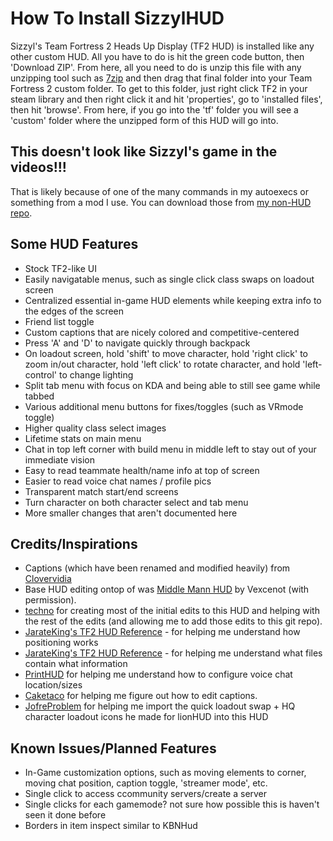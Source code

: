 # How To Install SizzylHUD

Sizzyl's Team Fortress 2 Heads Up Display (TF2 HUD) is installed like any other custom HUD. All you have to do is hit the green code button, then 'Download ZIP'. From here, all you need to do is unzip this file with any unzipping tool such as [7zip](https://www.7-zip.org/) and then drag that final folder into your Team Fortress 2 custom folder. To get to this folder, just right click TF2 in your steam library and then right click it and hit 'properties', go to 'installed files', then hit 'browse'. From here, if you go into the 'tf' folder you will see a 'custom' folder where the unzipped form of this HUD will go into.

## This doesn't look like Sizzyl's game in the videos!!!

That is likely because of one of the many commands in my autoexecs or something from a mod I use. You can download those from [my non-HUD repo](https://github.com/Sizzyl/SizzylTF2).

## Some HUD Features

- Stock TF2-like UI
- Easily navigatable menus, such as single click class swaps on loadout screen
- Centralized essential in-game HUD elements while keeping extra info to the edges of the screen
- Friend list toggle
- Custom captions that are nicely colored and competitive-centered
- Press 'A' and 'D' to navigate quickly through backpack
- On loadout screen, hold 'shift' to move character, hold 'right click' to zoom in/out character, hold 'left click' to rotate character, and hold 'left-control' to change lighting
- Split tab menu with focus on KDA and being able to still see game while tabbed
- Various additional menu buttons for fixes/toggles (such as VRmode toggle)
- Higher quality class select images
- Lifetime stats on main menu
- Chat in top left corner with build menu in middle left to stay out of your immediate vision
- Easy to read teammate health/name info at top of screen
- Easier to read voice chat names / profile pics
- Transparent match start/end screens
- Turn character on both character select and tab menu
- More smaller changes that aren't documented here

## Credits/Inspirations

- Captions (which have been renamed and modified heavily) from [Clovervidia](https://github.com/clovervidia/clovervidias-captions)
- Base HUD editing ontop of was [Middle Mann HUD](https://github.com/Vexcenot/-Middle-Mann) by Vexcenot (with permission).
- [techno](https://github.com/tekunotri/) for creating most of the initial edits to this HUD and helping with the rest of the edits (and allowing me to add those edits to this git repo).
- [JarateKing's TF2 HUD Reference](https://github.com/JarateKing/TF2-Hud-Reference/blob/master/1-APPENDIX/Positioning.md) - for helping me understand how positioning works
- [JarateKing's TF2 HUD Reference](https://github.com/JarateKing/TF2-Hud-Reference/blob/master/2-LISTS/Filelist.md) - for helping me understand what files contain what information
- [PrintHUD](https://gamebanana.com/mods/498988) for helping me understand how to configure voice chat location/sizes
- [Caketaco](https://steamcommunity.com/id/Caketaco/) for helping me figure out how to edit captions.
- [JofreProblem](https://github.com/Jofre-Problem/lionHUD) for helping me import the quick loadout swap + HQ character loadout icons he made for lionHUD into this HUD

## Known Issues/Planned Features

- In-Game customization options, such as moving elements to corner, moving chat position, caption toggle, 'streamer mode', etc.
- Single click to access ccommunity servers/create a server
- Single clicks for each gamemode? not sure how possible this is haven't seen it done before
- Borders in item inspect similar to KBNHud
